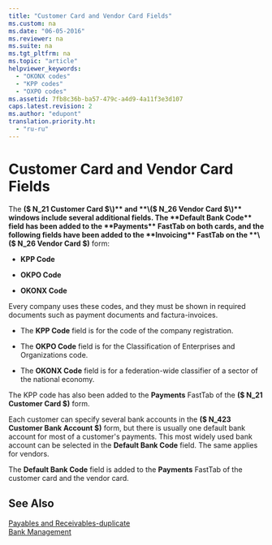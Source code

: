 ```yaml
---
title: "Customer Card and Vendor Card Fields"
ms.custom: na
ms.date: "06-05-2016"
ms.reviewer: na
ms.suite: na
ms.tgt_pltfrm: na
ms.topic: "article"
helpviewer_keywords: 
  - "OKONX codes"
  - "KPP codes"
  - "OXPO codes"
ms.assetid: 7fb8c36b-ba57-479c-a4d9-4a11f3e3d107
caps.latest.revision: 2
ms.author: "edupont"
translation.priority.ht: 
  - "ru-ru"
---
```

# Customer Card and Vendor Card Fields
The **\($ N\_21 Customer Card $\)** and **\($ N\_26 Vendor Card $\)** windows include several additional fields. The **Default Bank Code** field has been added to the **Payments** FastTab on both cards, and the following fields have been added to the **Invoicing** FastTab on the **\($ N\_26 Vendor Card $\)** form:  
  
-   **KPP Code**  
  
-   **OKPO Code**  
  
-   **OKONX Code**  
  
 Every company uses these codes, and they must be shown in required documents such as payment documents and factura\-invoices.  
  
-   The **KPP Code** field is for the code of the company registration.  
  
-   The **OKPO Code** field is for the Classification of Enterprises and Organizations code.  
  
-   The **OKONX Code** field is for a federation\-wide classifier of a sector of the national economy.  
  
 The KPP code has also been added to the **Payments** FastTab of the **\($ N\_21 Customer Card $\)** form.  
  
 Each customer can specify several bank accounts in the **\($ N\_423 Customer Bank Account $\)** form, but there is usually one default bank account for most of a customer's payments. This most widely used bank account can be selected in the **Default Bank Code** field. The same applies for vendors.  
  
 The **Default Bank Code** field is added to the **Payments** FastTab of the customer card and the vendor card.  
  
## See Also  
 [Payables and Receivables\-duplicate](../../LocalFunctionalityForMicrosoftDynamicsNav2016/Russia/payables-and-receivables-duplicate.md)   
 [Bank Management](../../LocalFunctionalityForMicrosoftDynamicsNav2016/Russia/bank-management.md)